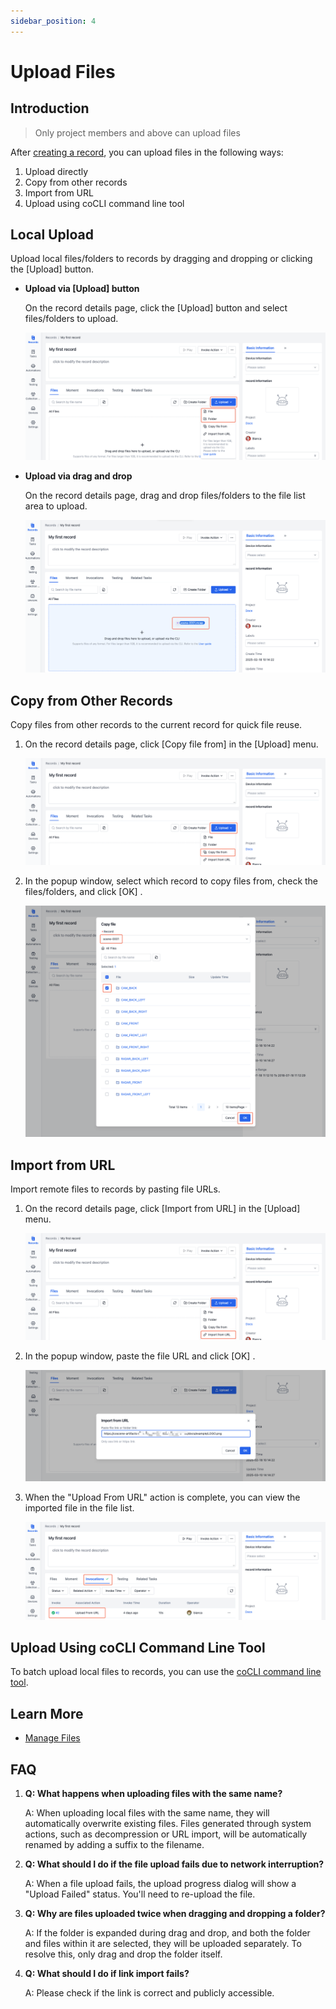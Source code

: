```yaml
---
sidebar_position: 4
---
```


# Upload Files

## Introduction

> Only project members and above can upload files

After [creating a record](2-create-record.md), you can upload files in the following ways:

1. Upload directly
2. Copy from other records
3. Import from URL
4. Upload using coCLI command line tool

## Local Upload

Upload local files/folders to records by dragging and dropping or clicking the [Upload] button.

- **Upload via [Upload] button**

  On the record details page, click the [Upload] button and select files/folders to upload.

  ![upload-file_1](./img/upload-file_1.png)

- **Upload via drag and drop**

  On the record details page, drag and drop files/folders to the file list area to upload.

  ![upload-file_2](./img/upload-file_2.png)

## Copy from Other Records

Copy files from other records to the current record for quick file reuse.

1. On the record details page, click [Copy file from] in the [Upload] menu.

   ![upload-file_3](./img/upload-file_3.png)

2. In the popup window, select which record to copy files from, check the files/folders, and click [OK] .

   ![upload-file_4](./img/upload-file_4.png)

## Import from URL

Import remote files to records by pasting file URLs.

1. On the record details page, click [Import from URL] in the [Upload] menu.

   ![upload-file_5](./img/upload-file_5.png)

2. In the popup window, paste the file URL and click [OK] .

   ![upload-file_6](./img/upload-file_6.png)

3. When the "Upload From URL" action is complete, you can view the imported file in the file list.

   ![upload-file_7](./img/upload-file_7.png)

## Upload Using coCLI Command Line Tool

To batch upload local files to records, you can use the [coCLI command line tool](../../developers/cocli/1-cli-install.md).

## Learn More

- [Manage Files](5-manage-file.md)

## FAQ

1. **Q: What happens when uploading files with the same name?**

   A: When uploading local files with the same name, they will automatically overwrite existing files. Files generated through system actions, such as decompression or URL import, will be automatically renamed by adding a suffix to the filename.

2. **Q: What should I do if the file upload fails due to network interruption?**

   A: When a file upload fails, the upload progress dialog will show a "Upload Failed" status. You'll need to re-upload the file.

3. **Q: Why are files uploaded twice when dragging and dropping a folder?**

   A: If the folder is expanded during drag and drop, and both the folder and files within it are selected, they will be uploaded separately. To resolve this, only drag and drop the folder itself.

4. **Q: What should I do if link import fails?**

   A: Please check if the link is correct and publicly accessible.
